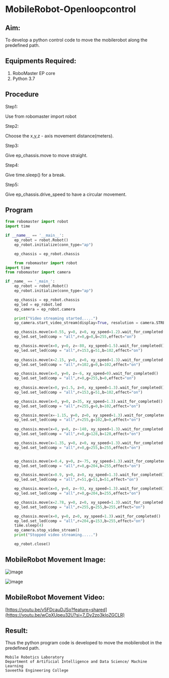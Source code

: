 # MobileRobot-Openloopcontrol

## Aim:

To develop a python control code to move the mobilerobot along the predefined path.

## Equipments Required:
1. RoboMaster EP core
2. Python 3.7

## Procedure

Step1:

 Use from robomaster import robot

Step2:

Choose the x,y,z - axis movement distance(meters).

Step3:

Give ep_chassis.move to move straight.

Step4:

Give time.sleep() for a break.

Step5:

Give ep_chassis.drive_speed to have a circular movement.

## Program
```python
from robomaster import robot
import time

if __name__ == '__main__':
    ep_robot = robot.Robot()
    ep_robot.initialize(conn_type="ap")

    ep_chassis = ep_robot.chassis

    from robomaster import robot
import time
from robomaster import camera

if _name_ == '_main_':
    ep_robot = robot.Robot()
    ep_robot.initialize(conn_type="ap")

    ep_chassis = ep_robot.chassis
    ep_led = ep_robot.led
    ep_camera = ep_robot.camera

    print("Video streaming started.....")
    ep_camera.start_video_stream(display=True, resolution = camera.STREAM_360P)

    ep_chassis.move(x=0.55, y=0, z=0, xy_speed=1.2).wait_for_completed()
    ep_led.set_led(comp = "all",r=0,g=0,b=255,effect="on")

    ep_chassis.move(x=0, y=0, z=-80, xy_speed=1.5).wait_for_completed()
    ep_led.set_led(comp = "all",r=153,g=51,b=102,effect="on") 
    
    ep_chassis.move(x=2.15, y=0, z=0, xy_speed=1.3).wait_for_completed()
    ep_led.set_led(comp = "all",r=102,g=0,b=102,effect="on") 

    ep_chassis.move(x=0, y=0, z=-6, xy_speed=0).wait_for_completed()
    ep_led.set_led(comp = "all",r=0,g=255,b=0,effect="on") 
   
    ep_chassis.move(x=0, y=1.5, z=0, xy_speed=1.3).wait_for_completed()
    ep_led.set_led(comp = "all",r=153,g=51,b=102,effect="on")

    ep_chassis.move(x=0, y=0, z=35, xy_speed=1.3).wait_for_completed()
    ep_led.set_led(comp = "all",r=255,g=0,b=102,effect="on")

    ep_chassis.move(x=-1.15, y=0, z=0, xy_speed=1.3).wait_for_completed()
    ep_led.set_led(comp = "all",r=255,g=102,b=0,effect="on")
    
    ep_chassis.move(x=0, y=0, z=-140, xy_speed=1.3).wait_for_completed()
    ep_led.set_led(comp = "all",r=0,g=128,b=128,effect="on")

    ep_chassis.move(x=1.35, y=0, z=0, xy_speed=1.3).wait_for_completed()
    ep_led.set_led(comp = "all",r=0,g=255,b=255,effect="on")


    ep_chassis.move(x=0.4, y=0, z=-75, xy_speed=1.3).wait_for_completed()
    ep_led.set_led(comp = "all",r=0,g=204,b=255,effect="on")

    ep_chassis.move(x=0.9, y=0, z=0, xy_speed=1.3).wait_for_completed()
    ep_led.set_led(comp = "all",r=51,g=51,b=51,effect="on")

    ep_chassis.move(x=0, y=0, z=-93, xy_speed=1.3).wait_for_completed()
    ep_led.set_led(comp = "all",r=0,g=204,b=255,effect="on")

    ep_chassis.move(x=2.78, y=0, z=0, xy_speed=1.3).wait_for_completed()
    ep_led.set_led(comp = "all",r=255,g=255,b=255,effect="on")

    ep_chassis.move(x=0, y=0, z=0, xy_speed=1.3).wait_for_completed()
    ep_led.set_led(comp = "all",r=204,g=153,b=255,effect="on")
    time.sleep(4)
    ep_camera.stop_video_stream()
    print("Stopped video streaming.....")

    ep_robot.close()

```

## MobileRobot Movement Image:


![image](https://github.com/23008344/mobilerobot-openloopcontrol/assets/145742655/6829e152-abd2-4d90-8f6f-215664c95db8)


![image](https://github.com/23008344/mobilerobot-openloopcontrol/assets/145742655/429804b4-2c64-41ce-8faa-6e05a94d7524)


## MobileRobot Movement Video:

[https://youtu.be/v5FDcauDJSo?feature=shared](https://youtu.be/wCpXUpeu32U?si=7_Dy2zo3kIoZGCLR)



## Result:
Thus the python program code is developed to move the mobilerobot in the predefined path.


```
Mobile Robotics Laboratory
Department of Artificial Intelligence and Data Science/ Machine Learning
Saveetha Engineering College
```

